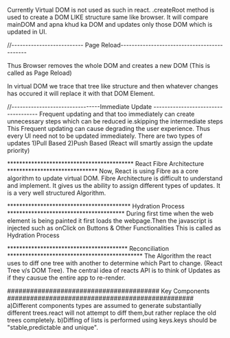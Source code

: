 Currently Virtual DOM is not used as such in react.
.createRoot method is used to create a DOM LIKE structure same like browser.
It will compare mainDOM and apna khud ka DOM and updates only those DOM which is updated in UI.


//-------------------------- Page Reload--------------------------------------------

Thus Browser removes the whole DOM and creates a new DOM (This is called as Page Reload)

In virtual DOM we trace that tree like structure and then whatever changes has occured it will replace it with that DOM Element.

//--------------------------------Immediate Update ------------------------------------
Frequent updating and that too immediately can create unnecessary steps which can be reduced ie.skipping the intermediate steps
This Frequent updating can cause degrading the user experience.
Thus every UI need not to be updated immediately.
There are two types of updates 1)Pull Based 2)Push Based (React will smartly assign the update priority)

****************************************** React Fibre Architecture ******************************
Now, React is using Fibre as a core algorithm to update virtual DOM.
Fibre Architecture is difficult to understand and implement.
It gives us the ability to assign different types of updates.
It is a very well structured Algorithm.

***************************************** Hydration Process ***************************************
During first time when the web element is being painted it first loads the webpage.Then the javascript is injected such as onClick on Buttons & Other Functionalities 
This is called as Hydration Process


**************************************** Reconciliation *********************************************
The Algorithm the react uses to diff one tree with another to determine which Part to change.
(React Tree v/s DOM Tree).
The central idea of reacts API is to think of Updates as if they causue the entire app to re-render.


######################################## Key Components #################################################
a)Different components types are assumed to generate substantially different trees.react will not attempt to diff them,but rather 
replace the old trees completely.
b)Diffing of lists is performed using keys.keys should be "stable,predictable and unique".

